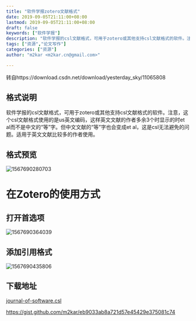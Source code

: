 ```yaml
---
title: "软件学报zotero文献格式"
date: 2019-09-05T21:11:00+08:00
lastmod: 2019-09-05T21:11:00+08:00
draft: false
keywords: ["软件学报"]
description: "软件学报的csl文献格式，可用于zotero或其他支持csl文献格式的软件。注意，这个csl文献格式使用的是us英文编码，这样英文文献的作者多余3个时显示的时et al而不是中文的“等”字。但中文文献的“等”字也会变成et al，这是csl无法避免的问题。适用于英文文献比较多的作者使用。"
tags: ["资源","论文写作"]
categories: ["资源"]
author: "m2kar <m2kar.cn@gmail.com>"

---
```


<!--more-->

转自https://download.csdn.net/download/yesterday_sky/11065808


## 格式说明
软件学报的csl文献格式，可用于zotero或其他支持csl文献格式的软件。注意，这个csl文献格式使用的是us英文编码，这样英文文献的作者多余3个时显示的时et al而不是中文的“等”字。但中文文献的“等”字也会变成et al，这是csl无法避免的问题。适用于英文文献比较多的作者使用。
## 格式预览

![1567690280703](https://cdn.jsdelivr.net/gh/m2kar/bucket/img/1567690280703.png)

# 在Zotero的使用方式

## 打开首选项

![1567690364039](https://cdn.jsdelivr.net/gh/m2kar/bucket/img/1567690364039.png)

## 添加引用格式

![1567690435806](https://cdn.jsdelivr.net/gh/m2kar/bucket/img/1567690435806.png)

## 下载地址

[journal-of-software.csl](https://cdn.jsdelivr.net/gh/m2kar/bucket/annex/journal-of-software.csl)

https://gist.github.com/m2kar/eb9033ab8a721d57e45429e375081c74

<script src="https://gist.github.com/m2kar/eb9033ab8a721d57e45429e375081c74.js"></script>

